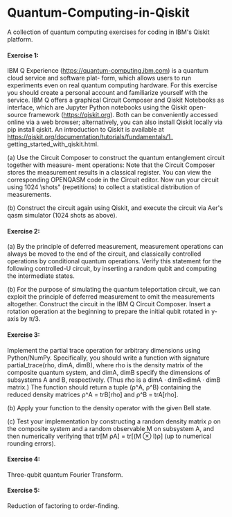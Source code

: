 # Quantum-Computing-in-Qiskit
A collection of quantum computing exercises for coding in IBM's Qiskit platform.

#### Exercise 1:

IBM Q Experience (https://quantum-computing.ibm.com) is a quantum cloud service and software plat-
form, which allows users to run experiments even on real quantum computing hardware. For this exercise you
should create a personal account and familiarize yourself with the service.
IBM Q offers a graphical Circuit Composer and Qiskit Notebooks as interface, which are Jupyter Python
notebooks using the Qiskit open-source framework (https://qiskit.org). Both can be conveniently accessed
online via a web browser; alternatively, you can also install Qiskit locally via pip install qiskit. An
introduction to Qiskit is available at 
https://qiskit.org/documentation/tutorials/fundamentals/1_
getting_started_with_qiskit.html.

(a) Use the Circuit Composer to construct the quantum entanglement circuit together with measure-
ment operations:
Note that the Circuit Composer stores the measurement results in a classical register. You can view the
corresponding OPENQASM code in the Circuit editor. Now run your circuit using 1024 \shots" (repetitions)
to collect a statistical distribution of measurements.

(b) Construct the circuit again using Qiskit, and execute the circuit via Aer's qasm simulator (1024 shots as
above).

#### Exercise 2:

(a) By the principle of deferred measurement, measurement operations can always be moved to the end of the
circuit, and classically controlled operations by conditional quantum operations. Verify this statement for the
following controlled-U circuit, by inserting a random qubit and computing the intermediate states.

(b) For the purpose of simulating the quantum teleportation circuit, we can exploit the principle of deferred
measurement to omit the measurements altogether. Construct the circuit in the IBM Q Circuit Composer. 
Insert a rotation operation at the beginning to prepare the initial qubit rotated in y-axis by π/3.
  
#### Exercise 3:

Implement the partial trace operation for arbitrary dimensions using Python/NumPy. Specifically, you should
write a function with signature partial_trace(rho, dimA, dimB), where rho is the density matrix of the
composite quantum system, and dimA, dimB specify the dimensions of subsystems A and B, respectively. (Thus
rho is a dimA · dimB×dimA · dimB matrix.) The function should return a tuple (ρ^A, ρ^B) containing the reduced
density matrices ρ^A = trB[rho] and ρ^B = trA[rho].

(b) Apply your function to the density operator with the given Bell state.

(c) Test your implementation by constructing a random density matrix ρ on the composite system and a random
observable M on subsystem A, and then numerically verifying that tr[M ρA] = tr[(M ⊗ I)ρ] (up to numerical
rounding errors).

#### Exercise 4: 
Three-qubit quantum Fourier Transform.

#### Exercise 5:
Reduction of factoring to order-finding.
